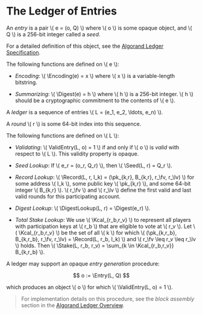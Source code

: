 $$
\newcommand \pk {\mathrm{pk}}
\newcommand \fv {\text{first}}
\newcommand \lv {\text{last}}
\newcommand \Digest {\mathrm{Digest}}
\newcommand \Encoding {\mathrm{Encoding}}
\newcommand \Seed {\mathrm{Seed}}
\newcommand \Record {\mathrm{Record}}
\newcommand \DigestLookup {\mathrm{DigestLookup}}
\newcommand \Stake {\mathrm{Stake}}
\newcommand \Entry {\mathrm{Entry}}
\newcommand \ValidEntry {\mathrm{ValidEntry}}
\newcommand \Kcal {\mathcal{K}}
$$

# The Ledger of Entries

An _entry_ is a pair \\( e = (o, Q) \\) where \\( o \\) is some opaque object, and
\\( Q \\) is a 256-bit integer called a _seed_.

For a detailed definition of this object, see the [Algorand Ledger Specification](./ledger.md).

The following functions are defined on \\( e \\):

- _Encoding_: \\( \Encoding(e) = x \\) where \\( x \\) is a variable-length bitstring.

- _Summarizing_: \\( \Digest(e) = h \\) where \\( h \\) is a 256-bit integer.
\\( h \\) should be a cryptographic commitment to the contents of \\( e \\).

A _ledger_ is a sequence of entries \\( L = (e_1, e_2, \ldots, e_n) \\).

A _round_ \\( r \\) is some 64-bit index into this sequence.

The following functions are defined on \\( L \\):

- _Validating_: \\( ValidEntry(L, o) = 1 \\) if and only if \\( o \\) is _valid_
with respect to \\( L \\). This validity property is opaque.

- _Seed Lookup_: If \\( e_r = (o_r, Q_r) \\), then \\( \Seed(L, r) = Q_r \\).

- _Record Lookup_: \\( \Record(L, r, I_k) = (\pk_{k,r}, B_{k,r}, r_\fv, r_\lv) \\)
for some address \\( I_k \\), some public key \\( \pk_{k,r} \\), and some 64-bit
integer \\( B_{k,r} \\). \\( r_\fv \\) and \\( r_\lv \\) define the first valid
and last valid rounds for this participating account.

- _Digest Lookup_: \\( \DigestLookup(L, r) = \Digest(e_r) \\).

- _Total Stake Lookup_: We use \\( \Kcal_{r_b,r_v} \\) to represent all players
with participation keys at \\( r_b \\) that are eligible to vote at \\( r_v \\).
Let \\( \Kcal_{r_b,r_v} \\) be the set of all \\( k \\) for which \\( (\pk_{k,r_b},
B_{k,r_b}, r_\fv, r_\lv) = \Record(L, r_b, I_k) \\) and \\( r_\fv \leq r_v \leq
r_\lv \\) holds. Then \\( \Stake(L, r_b, r_v) = \sum_{k \in \Kcal_{r_b,r_v}}
B_{k,r_b} \\).

A ledger may support an opaque _entry generation_ procedure:

$$
o := \Entry(L, Q)
$$

which produces an object \\( o \\) for which \\( \ValidEntry(L, o) = 1 \\).

> For implementation details on this procedure, see the _block assembly_ section
> in the [Algorand Ledger Overview](./ledger-overview.md).